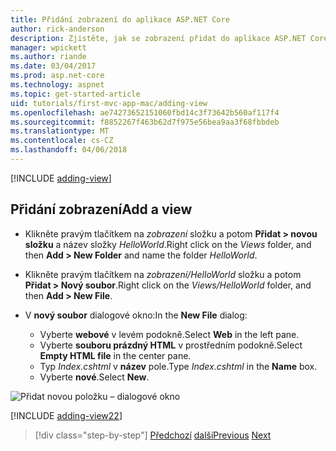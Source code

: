 ```yaml
---
title: Přidání zobrazení do aplikace ASP.NET Core
author: rick-anderson
description: Zjistěte, jak se zobrazení přidat do aplikace ASP.NET Core.
manager: wpickett
ms.author: riande
ms.date: 03/04/2017
ms.prod: asp.net-core
ms.technology: aspnet
ms.topic: get-started-article
uid: tutorials/first-mvc-app-mac/adding-view
ms.openlocfilehash: ae74273652151060fbd14c3f73642b560af117f4
ms.sourcegitcommit: f8852267f463b62d7f975e56bea9aa3f68fbbdeb
ms.translationtype: MT
ms.contentlocale: cs-CZ
ms.lasthandoff: 04/06/2018
---
```

[!INCLUDE [adding-view](../../includes/mvc-intro/adding_view1.md)]

## <a name="add-a-view"></a><span data-ttu-id="52212-103">Přidání zobrazení</span><span class="sxs-lookup"><span data-stu-id="52212-103">Add a view</span></span> 

* <span data-ttu-id="52212-104">Klikněte pravým tlačítkem na *zobrazení* složku a potom **Přidat > novou složku** a název složky *HelloWorld*.</span><span class="sxs-lookup"><span data-stu-id="52212-104">Right click on the *Views* folder, and then **Add > New Folder** and name the folder *HelloWorld*.</span></span>
* <span data-ttu-id="52212-105">Klikněte pravým tlačítkem na *zobrazení/HelloWorld* složku a potom **Přidat > Nový soubor**.</span><span class="sxs-lookup"><span data-stu-id="52212-105">Right click on the *Views/HelloWorld* folder, and then **Add > New File**.</span></span>
* <span data-ttu-id="52212-106">V **nový soubor** dialogové okno:</span><span class="sxs-lookup"><span data-stu-id="52212-106">In the **New File** dialog:</span></span>

  * <span data-ttu-id="52212-107">Vyberte **webové** v levém podokně.</span><span class="sxs-lookup"><span data-stu-id="52212-107">Select **Web** in the left pane.</span></span>
  * <span data-ttu-id="52212-108">Vyberte **souboru prázdný HTML** v prostředním podokně.</span><span class="sxs-lookup"><span data-stu-id="52212-108">Select **Empty HTML file** in the center pane.</span></span>
  * <span data-ttu-id="52212-109">Typ *Index.cshtml* v **název** pole.</span><span class="sxs-lookup"><span data-stu-id="52212-109">Type *Index.cshtml* in the **Name** box.</span></span>
  * <span data-ttu-id="52212-110">Vyberte **nové**.</span><span class="sxs-lookup"><span data-stu-id="52212-110">Select **New**.</span></span>

![Přidat novou položku – dialogové okno](adding-view/_static/add_view.png)

[!INCLUDE [adding-view22](../../includes/mvc-intro/adding_view2.md)]

> [!div class="step-by-step"]
> <span data-ttu-id="52212-112">[Předchozí](adding-controller.md)
> [další](adding-model.md)</span><span class="sxs-lookup"><span data-stu-id="52212-112">[Previous](adding-controller.md)
[Next](adding-model.md)</span></span>
